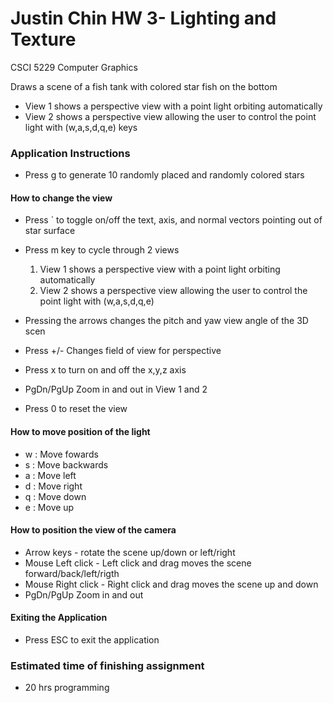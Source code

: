 # Justin Chin HW 3- Lighting and Texture
CSCI 5229 Computer Graphics

Draws a scene of a fish tank with colored star fish on the bottom
- View 1 shows a perspective view with a point light orbiting automatically
- View 2 shows a perspective view allowing the user to control the point light with (w,a,s,d,q,e) keys

### Application Instructions
*  Press g to generate 10 randomly placed and randomly colored stars

#### How to change the view
*  Press ` to toggle on/off the text, axis, and normal vectors pointing out of star surface      
     
* Press m key to cycle through 2 views
    1. View 1 shows a perspective view with a point light orbiting automatically
    2. View 2 shows a perspective view allowing the user to control the point light with (w,a,s,d,q,e) 
* Pressing the arrows changes the pitch and yaw view angle of the 3D scen
* Press +/- Changes field of view for perspective
* Press x to turn on and off the x,y,z axis
* PgDn/PgUp  Zoom in and out in View 1 and 2
* Press 0 to reset the view
 
#### How to move position of the light
* w : Move fowards
* s : Move backwards
* a : Move left
* d : Move right
* q : Move down
* e : Move up

#### How to position the view of the camera
* Arrow keys - rotate the scene up/down or left/right
* Mouse Left click - Left click and drag moves the scene forward/back/left/rigth
* Mouse Right click - Right click and drag moves the scene up and down
* PgDn/PgUp  Zoom in and out
 
#### Exiting the Application
* Press ESC to exit the application

### Estimated time of finishing assignment
- 20 hrs programming

 
 
